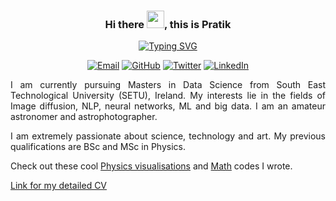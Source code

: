 <div align="center">
  
  ### Hi there <img src="https://media.giphy.com/media/hvRJCLFzcasrR4ia7z/giphy.gif" width="28">, this is Pratik
  
  [![Typing SVG](https://readme-typing-svg.demolab.com/?lines=Data+Science+Masters+Student+;+SETU+Ireland)](https://git.io/typing-svg)

<!--
**iamstarstuff/iamstarstuff** is a ✨ _special_ ✨ repository because its `README.md` (this file) appears on your GitHub profile.

Here are some ideas to get you started:

- 🔭 I’m currently working on ...
- 🌱 I’m currently learning ...
- 👯 I’m looking to collaborate on ...
- 🤔 I’m looking for help with ...
- 💬 Ask me about ...
- 📫 How to reach me: ...
- 😄 Pronouns: ...
- ⚡ Fun fact: ...
-->

  [![Email][email-badge]][email]
  [![GitHub][github-badge]][github]
  [![Twitter][twitter-badge]][twitter]
  [![LinkedIn][linkedin-badge]][linkedin]
  
</div>

<div align="justify">
  
  I am currently pursuing Masters in Data Science from South East Technological University (SETU), Ireland. My interests lie in the fields of Image diffusion, NLP, neural networks, ML and big data. I am an amateur astronomer and astrophotographer. 
  
  I am extremely passionate about science, technology and art. My previous qualifications are BSc and MSc in Physics. 
 
  Check out these cool [Physics visualisations](https://github.com/iamstarstuff/PhysicStuff/tree/main/Physics%20Programs) and [Math](https://github.com/iamstarstuff/PhysicStuff/tree/main/Math%20Programs) codes I wrote. 
  
  [Link for my detailed CV](https://iamstarstuff.github.io/pratik-barve-cv/cv.pdf)
  
  
</div>
   

   

[email]: mailto:barvepratik96@gmail.com
[github]: https://github.com/iamstarstuff/
[twitter]: https://twitter.com/astropratikb
[linkedin]: https://linkedin.com/in/pratik-barve/

  
[email-badge]: https://img.shields.io/badge/Email-black?style=for-the-badge&logo=gmail
[github-badge]: https://img.shields.io/badge/GitHub-black?style=for-the-badge&logo=github
[twitter-badge]: https://img.shields.io/badge/Twitter-black?style=for-the-badge&logo=twitter
[linkedin-badge]: https://img.shields.io/badge/LinkedIn-black?style=for-the-badge&logo=linkedin
  
